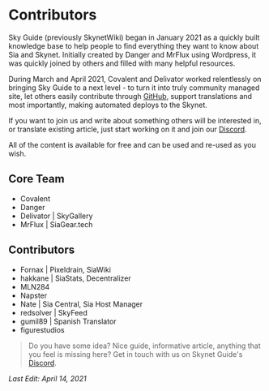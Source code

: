 # Contributors
Sky Guide (previously SkynetWiki) began in January 2021 as a quickly built knowledge base to help people to find everything they want to know about Sia and Skynet. Initially created by Danger and MrFlux using Wordpress, it was quickly joined by others and filled with many helpful resources.

During March and April 2021, Covalent and Delivator worked relentlessly on bringing Sky Guide to a next level - to turn it into truly community managed site, let others easily contribute through <a href="https://github.com/skynet-guide/skynet-guide.github.io" target="_blank" rel="noopener noreferrer">GitHub</a>, support translations and most importantly, making automated deploys to the Skynet.

If you want to join us and write about something others will be interested in, or translate existing article, just start working on it and join our <a href="https://discord.gg/jU7AC9Jt" target="_blank" rel="noopener noreferrer">Discord</a>.

All of the content is available for free and can be used and re-used as you wish.

## Core Team
* Covalent
* Danger
* Delivator | SkyGallery
* MrFlux | SiaGear.tech

## Contributors
* Fornax | Pixeldrain, SiaWiki
* hakkane | SiaStats, Decentralizer
* MLN284
* Napster
* Nate | Sia Central, Sia Host Manager
* redsolver | SkyFeed
* gumil89 | Spanish Translator
* figurestudios

> Do you have some idea? Nice guide, informative article, anything that you feel is missing here? Get in touch with us on Skynet Guide's <a href="https://discord.gg/jU7AC9Jt" target="_blank" rel="noopener noreferrer">Discord</a>.

*Last Edit: April 14, 2021*
